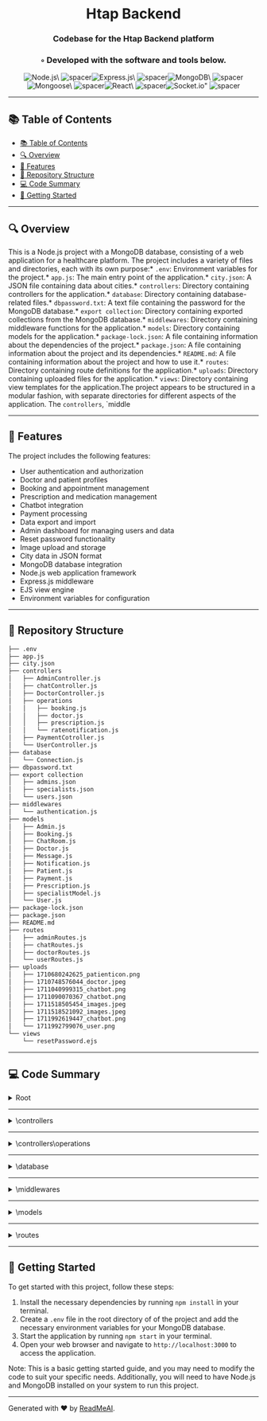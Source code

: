 
  <div align="center">
  <h1 align="center">Htap Backend</h1>
  <h3>Codebase for the Htap Backend platform</h3>
  <h3>◦ Developed with the software and tools below.</h3>
  <p align="center"><img src="https://img.shields.io/badge/-Node.js-004E89?logo=Node.js&style=flat" alt='Node.js\' />
<img src="https://via.placeholder.com/1/0000/00000000" alt="spacer" /><img src="https://img.shields.io/badge/-Express.js-004E89?logo=Express.js&style=flat" alt='Express.js\' />
<img src="https://via.placeholder.com/1/0000/00000000" alt="spacer" /><img src="https://img.shields.io/badge/-MongoDB-004E89?logo=MongoDB&style=flat" alt='MongoDB\' />
<img src="https://via.placeholder.com/1/0000/00000000" alt="spacer" /><img src="https://img.shields.io/badge/-Mongoose-004E89?logo=Mongoose&style=flat" alt='Mongoose\' />
<img src="https://via.placeholder.com/1/0000/00000000" alt="spacer" /><img src="https://img.shields.io/badge/-React-004E89?logo=React&style=flat" alt='React\' />
<img src="https://via.placeholder.com/1/0000/00000000" alt="spacer" /><img src="https://img.shields.io/badge/-Socket.io-004E89?logo=Socket.io&style=flat" alt='Socket.io"' />
<img src="https://via.placeholder.com/1/0000/00000000" alt="spacer" />
  </p>
  </div>
  
  ---
  ## 📚 Table of Contents
  - [📚 Table of Contents](#-table-of-contents)
  - [🔍 Overview](#-overview)
  - [🌟 Features](#-features)
  - [📁 Repository Structure](#-repository-structure)
  - [💻 Code Summary](#-code-summary)
  - [🚀 Getting Started](#-getting-started)
  
  ---
  
  
  ## 🔍 Overview

 This is a Node.js project with a MongoDB database, consisting of a web application for a healthcare platform. The project includes a variety of files and directories, each with its own purpose:* `.env`: Environment variables for the project.* `app.js`: The main entry point of the application.* `city.json`: A JSON file containing data about cities.* `controllers`: Directory containing controllers for the application.* `database`: Directory containing database-related files.* `dbpassword.txt`: A text file containing the password for the MongoDB database.* `export collection`: Directory containing exported collections from the MongoDB database.* `middlewares`: Directory containing middleware functions for the application.* `models`: Directory containing models for the application.* `package-lock.json`: A file containing information about the dependencies of the project.* `package.json`: A file containing information about the project and its dependencies.* `README.md`: A file containing information about the project and how to use it.* `routes`: Directory containing route definitions for the application.* `uploads`: Directory containing uploaded files for the application.* `views`: Directory containing view templates for the application.The project appears to be structured in a modular fashion, with separate directories for different aspects of the application. The `controllers`, `middle

---

## 🌟 Features

 The project includes the following features:<br>
* User authentication and authorization
* Doctor and patient profiles
* Booking and appointment management
* Prescription and medication management
* Chatbot integration
* Payment processing
* Data export and import
* Admin dashboard for managing users and data
* Reset password functionality
* Image upload and storage
* City data in JSON format
* MongoDB database integration
* Node.js web application framework
* Express.js middleware
* EJS view engine
* Environment variables for configuration

---

## 📁 Repository Structure

```sh
├── .env
├── app.js
├── city.json
├── controllers
│   ├── AdminController.js
│   ├── chatController.js
│   ├── DoctorController.js
│   ├── operations
│   │   ├── booking.js
│   │   ├── doctor.js
│   │   ├── prescription.js
│   │   └── ratenotification.js
│   ├── PaymentCotroller.js
│   └── UserController.js
├── database
│   └── Connection.js
├── dbpassword.txt
├── export collection
│   ├── admins.json
│   ├── specialists.json
│   └── users.json
├── middlewares
│   └── authentication.js
├── models
│   ├── Admin.js
│   ├── Booking.js
│   ├── ChatRoom.js
│   ├── Doctor.js
│   ├── Message.js
│   ├── Notification.js
│   ├── Patient.js
│   ├── Payment.js
│   ├── Prescription.js
│   ├── specialistModel.js
│   └── User.js
├── package-lock.json
├── package.json
├── README.md
├── routes
│   ├── adminRoutes.js
│   ├── chatRoutes.js
│   ├── doctorRoutes.js
│   └── userRoutes.js
├── uploads
│   ├── 1710680242625_patienticon.png
│   ├── 1710748576044_doctor.jpeg
│   ├── 1711040999315_chatbot.png
│   ├── 1711090070367_chatbot.png
│   ├── 1711518505454_images.jpeg
│   ├── 1711518521092_images.jpeg
│   ├── 1711992619447_chatbot.png
│   └── 1711992799076_user.png
└── views
    └── resetPassword.ejs

```

---

## 💻 Code Summary

<details><summary>Root</summary>

| File | Summary |
| ---- | ------- |
| app.js |  The code defines an Express.js server that serves a web application, with routes for user, doctor, and admin management, as well as chat-related operations. It also includes middleware for handling JSON data and setting the view engine to EJS. |

</details>

---

<details><summary>\controllers</summary>

| File | Summary |
| ---- | ------- |
| AdminController.js |  The code defines a Node.js API for an e-healthcare system, with routes for various administrative tasks such as registering new users, logging in, and resetting passwords. It also includes routes for managing patient data, doctor profiles, and appointment bookings. The code uses Express.js, MongoDB, and JWT for authentication and authorization, as well as Multer for file uploads and Nodemailer for sending emails. |
| chatController.js |  The code defines a set of RESTful API endpoints for a messaging system, including creating and retrieving chat rooms, messages, and user profiles. The primary function of the code is to provide a way for users to communicate with each other through a messaging system, while also providing a way for administrators to manage the system and its users. |
| DoctorController.js |  The code defines a router for a healthcare system, with routes for registering a new doctor, logging in, and retrieving a doctor's profile. It also includes routes for managing bookings, prescriptions, and payments, as well as a route for fetching notifications related to ratings. |
| PaymentCotroller.js |  The code defines a set of functions for handling payments in a medical clinic, including creating an order, fetching payments for an order, and aggregating payment data. The primary function of the code is to provide a set of APIs for managing payments in the clinic, allowing the clinic to track and analyze payment data. |
| UserController.js |  The code defines a Node.js API for a healthcare system, with routes for user registration, login, profile management, booking appointments, prescriptions, and payments. It also includes functionality for sending emails and notifications. The primary function of the code is to provide a RESTful API for a healthcare system, allowing users to interact with the system through HTTP requests. |

</details>

---

<details><summary>\controllers\operations</summary>

| File | Summary |
| ---- | ------- |
| booking.js |  The code defines a set of route handlers for a web application that manages patient bookings. The primary function of the code is to handle HTTP requests and perform CRUD (create, read, update, delete) operations on booking data in a MongoDB database. The code also includes functionality for generating unique appointment IDs, validating input data, and formatting output data for display on a chart. |
| doctor.js |  The code defines several route handlers for a web application, including one that retrieves all doctors from the database, another that retrieves doctors based on location and approved account status, and another that retrieves a doctor's details by ObjectId. It also includes a route handler to update a doctor's account status and a route handler to retrieve a list of specialists. |
| prescription.js |  The code defines a set of functions for creating, retrieving, updating, and querying prescriptions in a MongoDB database. The primary function of the code is to provide a RESTful API for managing prescriptions, including creating new prescriptions, retrieving existing prescriptions, updating prescription details, and querying prescriptions based on various criteria. |
| ratenotification.js |  The code defines a set of functions for creating, updating, deleting, and retrieving notifications in a MongoDB database. The primary function of the code is to provide a RESTful API for managing notifications in the database. |

</details>

---

<details><summary>\database</summary>

| File | Summary |
| ---- | ------- |
| Connection.js |  The code establishes a connection to a MongoDB database using the mongoose library, with the primary function of connecting to the database and logging a success message if successful. |

</details>

---

<details><summary>\middlewares</summary>

| File | Summary |
| ---- | ------- |
| authentication.js |  The code defines a function called authenticateToken that verifies a JSON Web Token (JWT) and extracts the user information from it, returning an error response if the token is invalid or expired. |

</details>

---

<details><summary>\models</summary>

| File | Summary |
| ---- | ------- |
| Admin.js |  The code defines a MongoDB model for an Admin profile, with fields for an ID, username, first name, last name, address, email, contact number, and profile picture. |
| Booking.js |  The code defines a Booking model in MongoDB, which includes fields for patient, doctor, appointment ID, patient problem, visiting status, booking status, visiting timestamp, PID, D_ID, schedule time, and patient mobile number. |
| ChatRoom.js |  The code defines a Mongoose schema for a ChatRoom model, with fields for userId, docId, chatRoomId, lastMessage, lastMessageTime, createdAt, patient, doctor, uid, and did. |
| Doctor.js |  The code defines a schema for a doctor profile in a MongoDB database, including fields for personal information, medical experience, and service hours. |
| Message.js |  The code defines a Mongoose schema for a Message model, with fields for user ID, document ID, chat room ID, last message, last message time, patient, doctor, and messages. It also removes the unique index on the lastMessage field. |
| Notification.js |  The code defines a Mongoose schema for a Notification model, with fields for notification title, feedback message, ratings, patient ID, doctor ID, and references to Patient and Doctor models. |
| Patient.js |  The code defines a Mongoose schema for a patient profile, including fields for personal information and location, and exports it as a model for use in the application. |
| Payment.js |  The code defines a Payment model in MongoDB, with fields for payment ID, patient ID, doctor ID, appointment ID, booking ID, patient, doctor, prescription, payment date, payment status, payment amount, and payment type. |
| Prescription.js |  The code defines a Mongoose schema for a Prescription model, which includes fields for a unique prescription ID, patient ID, doctor ID, appointment ID, medications, and payment status. |
| specialistModel.js |  The code defines a Mongoose schema for a Specialist model, which includes name, description, and link fields. |
| User.js |  The code defines a User model in MongoDB using Mongoose, with fields for username, email, password, and role, and sets the default role to user |

</details>

---

<details><summary>\routes</summary>

| File | Summary |
| ---- | ------- |
| adminRoutes.js |  The code defines an Express.js router that uses the AdminController to handle requests for the admin route. |
| chatRoutes.js |  The code defines a router for an Express.js application that handles requests for chat rooms, messages, and profile pictures. |
| doctorRoutes.js |  The code defines an Express.js router that routes requests to the DoctorController. |
| userRoutes.js |  The code defines an Express.js router that uses the UserController to handle requests for the users endpoint. |

</details>

---

## 🚀 Getting Started

 To get started with this project, follow these steps:<br>
1. Install the necessary dependencies by running `npm install` in your terminal.
2. Create a `.env` file in the root directory of of the project and add the necessary environment variables for your MongoDB database.
3. Start the application by running `npm start` in your terminal.
4. Open your web browser and navigate to `http://localhost:3000` to access the application.

Note: This is a basic getting started guide, and you may need to modify the code to suit your specific needs. Additionally, you will need to have Node.js and MongoDB installed on your system to run this project.

---

Generated with ❤️ by [ReadMeAI](https://www.readmeai.co/).
